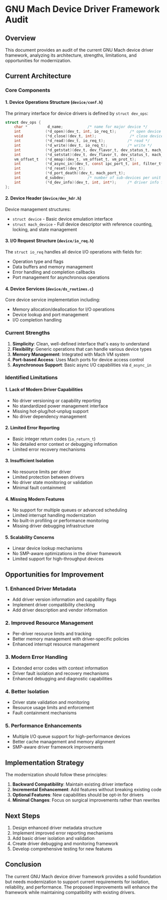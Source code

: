 # GNU Mach Device Driver Framework Audit

## Overview

This document provides an audit of the current GNU Mach device driver framework, analyzing its architecture, strengths, limitations, and opportunities for modernization.

## Current Architecture

### Core Components

#### 1. Device Operations Structure (`device/conf.h`)
The primary interface for device drivers is defined by `struct dev_ops`:

```c
struct dev_ops {
    char *         d_name;           /* name for major device */
    int           (*d_open)(dev_t, int, io_req_t);      /* open device */
    void          (*d_close)(dev_t, int);               /* close device */
    int           (*d_read)(dev_t, io_req_t);          /* read */
    int           (*d_write)(dev_t, io_req_t);         /* write */
    int           (*d_getstat)(dev_t, dev_flavor_t, dev_status_t, mach_msg_type_number_t *);
    int           (*d_setstat)(dev_t, dev_flavor_t, dev_status_t, mach_msg_type_number_t);
    vm_offset_t   (*d_mmap)(dev_t, vm_offset_t, vm_prot_t);
    int           (*d_async_in)(dev_t, const ipc_port_t, int, filter_t*, unsigned int);
    int           (*d_reset)(dev_t);
    int           (*d_port_death)(dev_t, mach_port_t);
    int           d_subdev;          /* number of sub-devices per unit */
    int           (*d_dev_info)(dev_t, int, int*);     /* driver info for kernel */
};
```

#### 2. Device Header (`device/dev_hdr.h`)
Device management structures:
- `struct device` - Basic device emulation interface
- `struct mach_device` - Full device descriptor with reference counting, locking, and state management

#### 3. I/O Request Structure (`device/io_req.h`)
The `struct io_req` handles all device I/O operations with fields for:
- Operation type and flags
- Data buffers and memory management
- Error handling and completion callbacks
- Port management for asynchronous operations

#### 4. Device Services (`device/ds_routines.c`)
Core device service implementation including:
- Memory allocation/deallocation for I/O operations
- Device lookup and port management
- I/O completion handling

### Current Strengths

1. **Simplicity**: Clean, well-defined interface that's easy to understand
2. **Flexibility**: Generic operations that can handle various device types
3. **Memory Management**: Integrated with Mach VM system
4. **Port-based Access**: Uses Mach ports for device access control
5. **Asynchronous Support**: Basic async I/O capabilities via `d_async_in`

### Identified Limitations

#### 1. **Lack of Modern Driver Capabilities**
- No driver versioning or capability reporting
- No standardized power management interface
- Missing hot-plug/hot-unplug support
- No driver dependency management

#### 2. **Limited Error Reporting**
- Basic integer return codes (`io_return_t`)
- No detailed error context or debugging information
- Limited error recovery mechanisms

#### 3. **Insufficient Isolation**
- No resource limits per driver
- Limited protection between drivers
- No driver state monitoring or validation
- Minimal fault containment

#### 4. **Missing Modern Features**
- No support for multiple queues or advanced scheduling
- Limited interrupt handling modernization
- No built-in profiling or performance monitoring
- Missing driver debugging infrastructure

#### 5. **Scalability Concerns**
- Linear device lookup mechanisms
- No SMP-aware optimizations in the driver framework
- Limited support for high-throughput devices

## Opportunities for Improvement

### 1. Enhanced Driver Metadata
- Add driver version information and capability flags
- Implement driver compatibility checking
- Add driver description and vendor information

### 2. Improved Resource Management
- Per-driver resource limits and tracking
- Better memory management with driver-specific policies
- Enhanced interrupt resource management

### 3. Modern Error Handling
- Extended error codes with context information
- Driver fault isolation and recovery mechanisms
- Enhanced debugging and diagnostic capabilities

### 4. Better Isolation
- Driver state validation and monitoring
- Resource usage limits and enforcement
- Fault containment mechanisms

### 5. Performance Enhancements
- Multiple I/O queue support for high-performance devices
- Better cache management and memory alignment
- SMP-aware driver framework improvements

## Implementation Strategy

The modernization should follow these principles:
1. **Backward Compatibility**: Maintain existing driver interface
2. **Incremental Enhancement**: Add features without breaking existing code
3. **Optional Features**: New capabilities should be opt-in for drivers
4. **Minimal Changes**: Focus on surgical improvements rather than rewrites

## Next Steps

1. Design enhanced driver metadata structure
2. Implement improved error reporting mechanisms
3. Add basic driver isolation and validation
4. Create driver debugging and monitoring framework
5. Develop comprehensive testing for new features

## Conclusion

The current GNU Mach device driver framework provides a solid foundation but needs modernization to support current requirements for isolation, reliability, and performance. The proposed improvements will enhance the framework while maintaining compatibility with existing drivers.